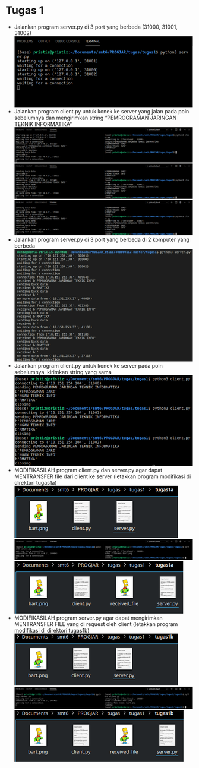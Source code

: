 # Tugas 1

- Jalankan program server.py di 3 port yang berbeda (31000, 31001, 31002)  
![1_1](screenshot/1_1.png)
- Jalankan program client.py untuk konek ke server yang jalan pada poin sebelumnya dan mengirimkan string “PEMROGRAMAN JARINGAN TEKNIK INFORMATIKA”  
![2_1](screenshot/2_1.png)
![2_2](screenshot/2_2.png)
![2_3](screenshot/2_3.png)
- Jalankan program server.py di 3 port yang berbeda di 2 komputer yang berbeda  
![3_1](screenshot/3_1.png)
- Jalankan program client.py untuk konek ke server pada poin sebelumnya, kirimkan string yang sama  
![4_1](screenshot/4_1.png)
- MODIFIKASILAH program client.py dan server.py agar dapat MENTRANSFER file dari client ke server (letakkan program modifikasi di direktori tugas1a)  
![6_1](screenshot/6_1.png)
![6_2](screenshot/6_2.png)
![6_3](screenshot/6_3.png)
- MODIFIKASILAH program server.py agar dapat mengirimkan MENTRANSFER FILE yang di request oleh client (letakkan program modifikasi di direktori tugas1b)  
![7_1](screenshot/7_1.png)
![7_2](screenshot/7_2.png)
![7_3](screenshot/7_3.png)
